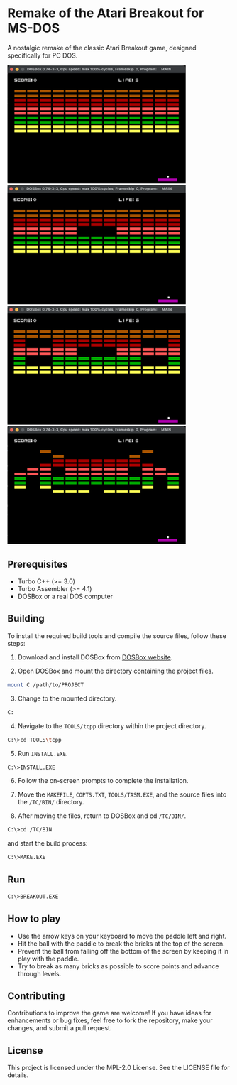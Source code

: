 # Remake of the Atari Breakout for MS-DOS

A nostalgic remake of the classic Atari Breakout game, designed specifically for PC DOS.

<img src="IMG/1.png" alt="image" width="402" height="auto"> <img src="IMG/2.png" alt="image" width="402" height="auto">
<img src="IMG/3.png" alt="image" width="402" height="auto"> <img src="IMG/4.png" alt="image" width="402" height="auto">

## Prerequisites
+ Turbo C++ (>= 3.0)
+ Turbo Assembler (>= 4.1)
+ DOSBox or a real DOS computer

## Building
To install the required build tools and compile the source files, follow these steps:

1. Download and install DOSBox from [DOSBox website](https://www.dosbox.com/).

2. Open DOSBox and mount the directory containing the project files.

```bash
mount C /path/to/PROJECT
```

3. Change to the mounted directory.
```bash
C:
```

4. Navigate to the `TOOLS/tcpp` directory within the project directory.
```bash
C:\>cd TOOLS\tcpp
```


5. Run `INSTALL.EXE`.
```bash
C:\>INSTALL.EXE
```

6. Follow the on-screen prompts to complete the installation.

7. Move the `MAKEFILE`, `COPTS.TXT`, `TOOLS/TASM.EXE`, and the source files into the `/TC/BIN/` directory.

8. After moving the files, return to DOSBox and cd `/TC/BIN/`.
```bash
C:\>cd /TC/BIN
```
and start the build process:
```bash
C:\>MAKE.EXE
```
## Run
```bash
C:\>BREAKOUT.EXE
```
## How to play
- Use the arrow keys on your keyboard to move the paddle left and right.
- Hit the ball with the paddle to break the bricks at the top of the screen.
- Prevent the ball from falling off the bottom of the screen by keeping it in play with the paddle.
- Try to break as many bricks as possible to score points and advance through levels.

## Contributing

Contributions to improve the game are welcome! If you have ideas for enhancements or bug fixes, feel free to fork the repository, make your changes, and submit a pull request.

## License

This project is licensed under the MPL-2.0 License. See the LICENSE file for details.




